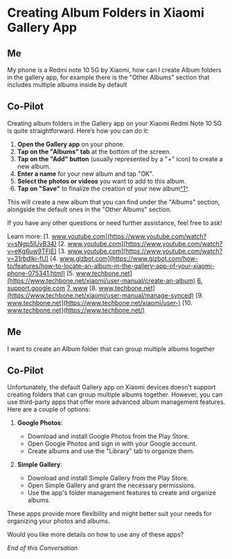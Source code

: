 # Creating Album Folders in Xiaomi Gallery App  

## Me
My phone is a Redmi note 10 5G by Xiaomi, how can I create Album folders in the gallery app, for example there is the "Other Albums" section that includes multiple albums inside by default  

## Co-Pilot
[1]: https://www.youtube.com/watch?v=eKg6uw9TFIE ""
[2]: https://www.youtube.com/watch?v=sNgp5lUvB34 ""
[3]: https://www.youtube.com/watch?v=21rbdlkj-fU ""
[4]: https://www.gizbot.com/how-to/features/how-to-locate-an-album-in-the-gallery-app-of-your-xiaomi-phone-075341.html ""
[5]: https://www.techbone.net/xiaomi/user-manual/create-an-album ""
[6]: https://support.google.com/android/answer/9361143?hl=en ""
[7]: https://www/ ""
[8]: https://www.techbone.net/xiaomi/user-manual/manage-synced ""
[9]: https://www.techbone.net/xiaomi/user- ""
[10]: https://www.techbone.net/ ""

Creating album folders in the Gallery app on your Xiaomi Redmi Note 10 5G is quite straightforward. Here’s how you can do it:

1. **Open the Gallery app** on your phone.
2. **Tap on the "Albums" tab** at the bottom of the screen.
3. **Tap on the "Add" button** (usually represented by a "+" icon) to create a new album.
4. **Enter a name** for your new album and tap "OK".
5. **Select the photos or videos** you want to add to this album.
6. **Tap on "Save"** to finalize the creation of your new album[^1^][2].

This will create a new album that you can find under the "Albums" section, alongside the default ones in the "Other Albums" section.

If you have any other questions or need further assistance, feel free to ask!

Learn more: [1. www.youtube.com](https://www.youtube.com/watch?v=sNgp5lUvB34)
[2. www.youtube.com](https://www.youtube.com/watch?v=eKg6uw9TFIE) 
[3. www.youtube.com](https://www.youtube.com/watch?v=21rbdlkj-fU)
[4. www.gizbot.com](https://www.gizbot.com/how-to/features/how-to-locate-an-album-in-the-gallery-app-of-your-xiaomi-phone-075341.html) 
[5. www.techbone.net](https://www.techbone.net/xiaomi/user-manual/create-an-album)
[6. support.google.com](https://support.google.com/android/answer/9361143?hl=en) 
[7. www](https://www/)
[8. www.techbone.net](https://www.techbone.net/xiaomi/user-manual/manage-synced) 
[9. www.techbone.net](https://www.techbone.net/xiaomi/user-)
[10. www.techbone.net](https://www.techbone.net/)  

## Me
I want to create an Album folder that can group multiple albums together  

## Co-Pilot
Unfortunately, the default Gallery app on Xiaomi devices doesn't support creating folders that can group multiple albums together. However, you can use third-party apps that offer more advanced album management features. Here are a couple of options:

1. **Google Photos**:
   - Download and install Google Photos from the Play Store.
   - Open Google Photos and sign in with your Google account.
   - Create albums and use the "Library" tab to organize them.

2. **Simple Gallery**:
   - Download and install Simple Gallery from the Play Store.
   - Open Simple Gallery and grant the necessary permissions.
   - Use the app's folder management features to create and organize albums.

These apps provide more flexibility and might better suit your needs for organizing your photos and albums.

Would you like more details on how to use any of these apps?  

*End of this Conversation*
